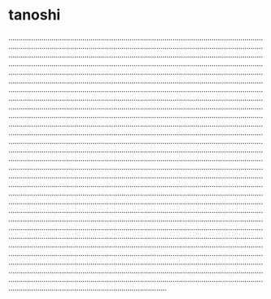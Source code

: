# tanoshi

.........................................................................................................................................................................................................................................................................................................................................................................................................................................................................................................................................................................................................................................................................................................................................................................................................................................................................................................................................................................................................................................................................................................................................................................................................................................................................................................................................................................................................................................................................................................................................................................................................................................................................................................................................................................................................................................................................................................................................................................................................................................................................................................................................................................................................................................................................................................................................................................................................................................................................................................................................................................................................................................................................................................................................................................................................................................................................................................................................................................................................................................................................................................................................................................................................................................................................................................................................................................................................................................................................................................................................................................................................................................................................................................................................................................................................................